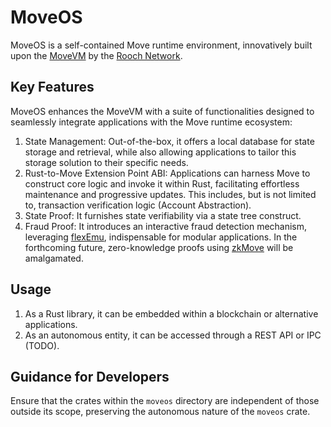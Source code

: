 # MoveOS

MoveOS is a self-contained Move runtime environment, innovatively built upon
the [MoveVM](https://github.com/move-language/move)
by the [Rooch Network](https://rooch.network).

## Key Features

MoveOS enhances the MoveVM with a suite of functionalities designed to seamlessly integrate applications with the Move
runtime ecosystem:

1. State Management: Out-of-the-box, it offers a local database for state storage and retrieval, while also allowing
   applications to tailor this storage solution to their specific needs.
2. Rust-to-Move Extension Point ABI: Applications can harness Move to construct core logic and invoke it within Rust,
   facilitating effortless maintenance and progressive updates. This includes, but is not limited to, transaction
   verification logic (Account Abstraction).
3. State Proof: It furnishes state verifiability via a state tree construct.
4. Fraud Proof: It introduces an interactive fraud detection mechanism,
   leveraging [flexEmu](https://github.com/rooch-network/flexemu), indispensable for
   modular applications. In the forthcoming future, zero-knowledge proofs
   using [zkMove](https://github.com/young-rocks/zkmove) will be amalgamated.

## Usage

1. As a Rust library, it can be embedded within a blockchain or alternative applications.
2. As an autonomous entity, it can be accessed through a REST API or IPC (TODO).

## Guidance for Developers

Ensure that the crates within the `moveos` directory are independent of those outside its scope, preserving the
autonomous nature of the `moveos` crate.